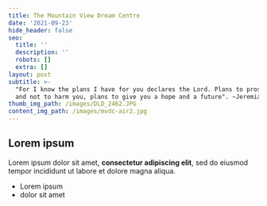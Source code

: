 ```yaml
---
title: The Mountain View Dream Centre
date: '2021-09-23'
hide_header: false
seo:
  title: ''
  description: ''
  robots: []
  extra: []
layout: post
subtitle: >-
  "For I know the plans I have for you declares the Lord. Plans to prosper you
  and not to harm you, plans to give you a hope and a future". ~Jeremiah 29:11
thumb_img_path: /images/DLD_2462.JPG
content_img_path: /images/mvdc-air2.jpg
---
```

## Lorem ipsum

Lorem ipsum dolor sit amet, **consectetur adipiscing elit**, sed do eiusmod tempor incididunt ut labore et dolore magna aliqua.

- Lorem ipsum
- dolor sit amet